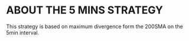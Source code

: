 # ABOUT THE 5 MINS STRATEGY

This strategy is based on maximum divergence form the 200SMA on the 5min interval.